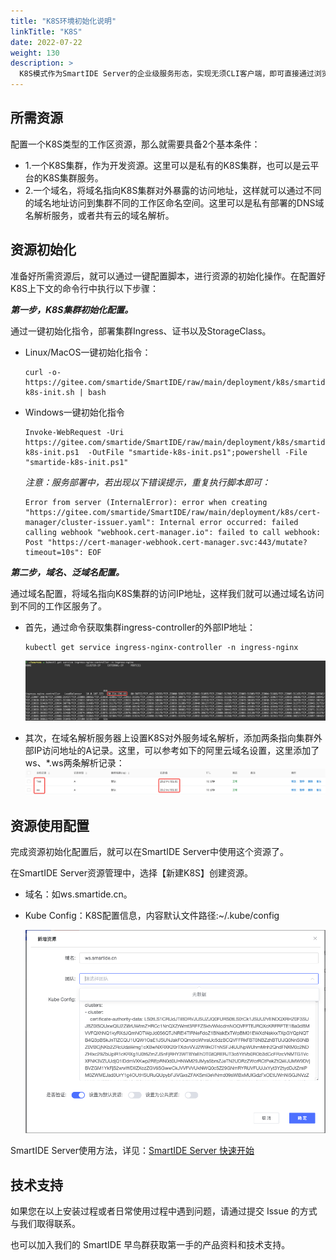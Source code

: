 ```yaml
---
title: "K8S环境初始化说明"
linkTitle: "K8S"
date: 2022-07-22
weight: 130
description: >
  K8S模式作为SmartIDE Server的企业级服务形态，实现无须CLI客户端，即可直接通过浏览器访问工作区。通过此手册，你可以轻松地初始化一个K8S集群，然后将其配置到官方SmartIDE Server(dev.smartide.cn)或任何私有部署的SmartIDE Server上，创建K8S类型的工作区。
---
```


## 所需资源
配置一个K8S类型的工作区资源，那么就需要具备2个基本条件：
- 1.一个K8S集群，作为开发资源。这里可以是私有的K8S集群，也可以是云平台的K8S集群服务。
- 2.一个域名，将域名指向K8S集群对外暴露的访问地址，这样就可以通过不同的域名地址访问到集群不同的工作区命名空间。这里可以是私有部署的DNS域名解析服务，或者共有云的域名解析。

## 资源初始化
准备好所需资源后，就可以通过一键配置脚本，进行资源的初始化操作。在配置好K8S上下文的命令行中执行以下步骤：

***第一步，K8S集群初始化配置。***

通过一键初始化指令，部署集群Ingress、证书以及StorageClass。

- Linux/MacOS一键初始化指令：
  ```shell
  curl -o- https://gitee.com/smartide/SmartIDE/raw/main/deployment/k8s/smartide-k8s-init.sh | bash
  ```

- Windows一键初始化指令
  ```shell
  Invoke-WebRequest -Uri https://gitee.com/smartide/SmartIDE/raw/main/deployment/k8s/smartide-k8s-init.ps1  -OutFile "smartide-k8s-init.ps1";powershell -File "smartide-k8s-init.ps1"
  ```
  *注意：服务部署中，若出现以下错误提示，重复执行脚本即可：*
  ```shell
  Error from server (InternalError): error when creating "https://gitee.com/smartide/SmartIDE/raw/main/deployment/k8s/cert-manager/cluster-issuer.yaml": Internal error occurred: failed calling webhook "webhook.cert-manager.io": failed to call webhook: Post "https://cert-manager-webhook.cert-manager.svc:443/mutate?timeout=10s": EOF
  ```
***第二步，域名、泛域名配置。***

通过域名配置，将域名指向K8S集群的访问IP地址，这样我们就可以通过域名访问到不同的工作区服务了。

- 首先，通过命令获取集群ingress-controller的外部IP地址：
  ```shell
  kubectl get service ingress-nginx-controller -n ingress-nginx
  ```
  ![集群外部IP访问地址](./images/01-k8s-ingress-ip.png)

- 其次，在域名解析服务器上设置K8S对外服务域名解析，添加两条指向集群外部IP访问地址的A记录。这里，可以参考如下的阿里云域名设置，这里添加了ws、*.ws两条解析记录：
  ![DNS设置](./images/02-k8s-dns.png)

## 资源使用配置
完成资源初始化配置后，就可以在SmartIDE Server中使用这个资源了。

在SmartIDE Server资源管理中，选择【新建K8S】创建资源。
- 域名：如ws.smartide.cn。
- Kube Config：K8S配置信息，内容默认文件路径:~/.kube/config

  ![资源配置](./images/03-k8s-resource.png)

SmartIDE Server使用方法，详见：[SmartIDE Server 快速开始](../../quickstart/server/)

## 技术支持
如果您在以上安装过程或者日常使用过程中遇到问题，请通过提交 Issue 的方式与我们取得联系。

也可以加入我们的 SmartIDE 早鸟群获取第一手的产品资料和技术支持。
